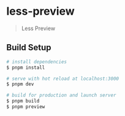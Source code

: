 # less-preview

> Less Preview

## Build Setup

``` bash
# install dependencies
$ pnpm install

# serve with hot reload at localhost:3000
$ pnpm dev

# build for production and launch server
$ pnpm build
$ pnpm preview
```
